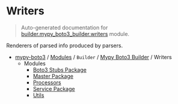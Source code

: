 # Writers

> Auto-generated documentation for [builder.mypy_boto3_builder.writers](https://github.com/vemel/mypy_boto3/blob/master/builder/mypy_boto3_builder/writers/__init__.py) module.

Renderers of parsed info produced by parsers.

- [mypy-boto3](../../../README.md#mypy_boto3) / [Modules](../../../MODULES.md#mypy-boto3-modules) / `Builder` / [Mypy Boto3 Builder](../index.md#mypy-boto3-builder) / Writers
    - Modules
        - [Boto3 Stubs Package](boto3_stubs_package.md#boto3-stubs-package)
        - [Master Package](master_package.md#master-package)
        - [Processors](processors.md#processors)
        - [Service Package](service_package.md#service-package)
        - [Utils](utils.md#utils)
